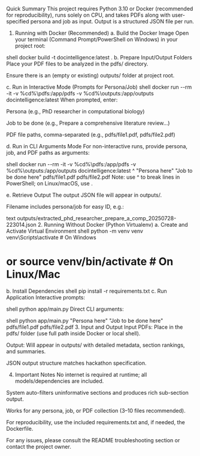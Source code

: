 Quick Summary
This project requires Python 3.10 or Docker (recommended for reproducibility), runs solely on CPU, and takes PDFs along with user-specified persona and job as input. Output is a structured JSON file per run.

1. Running with Docker (Recommended)
a. Build the Docker Image
Open your terminal (Command Prompt/PowerShell on Windows) in your project root:

shell
docker build -t docintelligence:latest .
b. Prepare Input/Output Folders
Place your PDF files to be analyzed in the pdfs/ directory.

Ensure there is an (empty or existing) outputs/ folder at project root.

c. Run in Interactive Mode (Prompts for Persona/Job)
shell
docker run --rm -it -v %cd%\pdfs:/app/pdfs -v %cd%\outputs:/app/outputs docintelligence:latest
When prompted, enter:

Persona (e.g., PhD researcher in computational biology)

Job to be done (e.g., Prepare a comprehensive literature review...)

PDF file paths, comma-separated (e.g., pdfs/file1.pdf, pdfs/file2.pdf)

d. Run in CLI Arguments Mode
For non-interactive runs, provide persona, job, and PDF paths as arguments:

shell
docker run --rm -it -v %cd%\pdfs:/app/pdfs -v %cd%\outputs:/app/outputs docintelligence:latest ^
  "Persona here" "Job to be done here" pdfs/file1.pdf pdfs/file2.pdf
Note: use ^ to break lines in PowerShell; on Linux/macOS, use \.

e. Retrieve Output
The output JSON file will appear in outputs/.

Filename includes persona/job for easy ID, e.g.:

text
outputs/extracted_phd_researcher_prepare_a_comp_20250728-223014.json
2. Running Without Docker (Python Virtualenv)
a. Create and Activate Virtual Environment
shell
python -m venv venv
venv\Scripts\activate         # On Windows
# or source venv/bin/activate # On Linux/Mac
b. Install Dependencies
shell
pip install -r requirements.txt
c. Run Application
Interactive prompts:

shell
python app/main.py
Direct CLI arguments:

shell
python app/main.py "Persona here" "Job to be done here" pdfs/file1.pdf pdfs/file2.pdf
3. Input and Output
Input PDFs: Place in the pdfs/ folder (use full path inside Docker or local shell).

Output: Will appear in outputs/ with detailed metadata, section rankings, and summaries.

JSON output structure matches hackathon specification.

4. Important Notes
No internet is required at runtime; all models/dependencies are included.

System auto-filters uninformative sections and produces rich sub-section output.

Works for any persona, job, or PDF collection (3–10 files recommended).

For reproducibility, use the included requirements.txt and, if needed, the Dockerfile.

For any issues, please consult the README troubleshooting section or contact the project owner.
